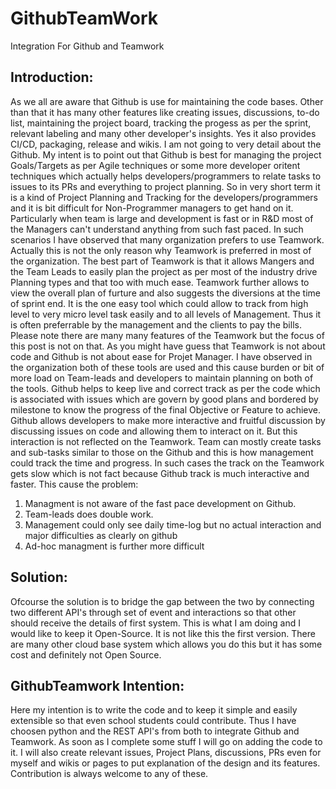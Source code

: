 # GithubTeamWork
Integration For Github and Teamwork

## Introduction: 
As we all are aware that Github is use for maintaining the code bases. Other than that it has many other features like creating issues, discussions, to-do list, maintaining the project board, tracking the progess as per the sprint, relevant labeling and many other developer's insights. Yes it also provides CI/CD, packaging, release and wikis. I am not going to very detail about the Github. My intent is to point out that Github is best for managing the project Goals/Targets as per Agile techniques or some more developer oritent techniques which actually helps developers/programmers to relate tasks to issues to its PRs and everything to project planning. So in very short term it is a kind of Project Planning and Tracking for the developers/programmers and it is bit difficult for Non-Programmer managers to get hand on it. Particularly when team is large and development is fast or in R&D most of the Managers can't understand anything from such fast paced. 
In such scenarios I have observed that many organization prefers to use Teamwork. Actually this is not the only reason why Teamwork is preferred in most of the organization. The best part of Teamwork is that it allows Mangers and the Team Leads to easily plan the project as per most of the industry drive Planning types and that too with much ease. Teamwork further allows to view the overall plan of furture and also suggests the diversions at the time of sprint end. It is the one easy tool which could allow to track from high level to very micro level task easily and to all levels of Management. Thus it is often preferrable by the management and the clients to pay the bills. Please note there are many many features of the Teamwork but the focus of this post is not on that.
As you might have guess that Teamwork is not about code and Github is not about ease for Projet Manager. I have observed in the organization both of these tools are used and this cause burden or bit of more load on Team-leads and developers to maintain planning on both of the tools. Github helps to keep live and correct track as per the code which is associated with issues which are govern by good plans and bordered by milestone to know the progress of the final Objective or Feature to achieve. Github allows developers to make more interactive and fruitful discussion by discussing issues on code and allowing them to interact on it. But this interaction is not reflected on the Teamwork. Team can mostly create tasks and sub-tasks similar to those on the Github and this is how management could track the time and progress. In such cases the track on the Teamwork gets slow which is not fact because Github track is much interactive and faster.
This cause the problem: 
1. Managment is not aware of the fast pace development on Github. 
2. Team-leads does double work.
3. Management could only see daily time-log but no actual interaction and major difficulties as clearly on github
4. Ad-hoc managment is further more difficult 

## Solution:

Ofcourse the solution is to bridge the gap between the two by connecting two different API's through set of event and interactions so that other should receive the details of first system. This is what I am doing and I would like to keep it Open-Source. It is not like this the first version. There are many other cloud base system which allows you do this but it has some cost and definitely not Open Source.

## GithubTeamwork Intention:

Here my intention is to write the code and to keep it simple and easily extensible so that even school students could contribute. Thus I have choosen python and the REST API's from both to integrate Github and Teamwork. As soon as I complete some stuff I will go on adding the code to it. I will also create relevant issues, Project Plans, discussions, PRs even for myself and wikis or pages to put explanation of the design and its features. Contribution is always welcome to any of these.
